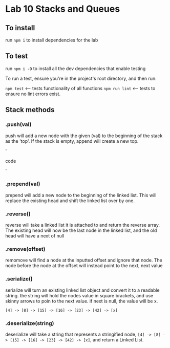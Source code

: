 # Lab 10 Stacks and Queues

## To install

run `npm i` to install dependencies for the lab

## To test

run `npm i -D` to install all the dev dependencies that enable testing

To run a test, ensure you're in the project's root directory, and then run:

`npm test` <-- tests functionality of all functions
`npm run lint` <-- tests to ensure no lint errors exist.

## Stack methods

### .push(val)

push will add a new node with the given (val) to the beginning of the stack as the 'top'. If the stack is empty, append will create a new top.

'

code

'



### .prepend(val)

prepend will add a new node to the beginning of the linked list. This will replace the existing head and shift the linked list over by one.

### .reverse()
reverse will take a linked list it is attached to and return the reverse array. The existing head will now be the last node in the linked list, and the old head will have a next of null

### .remove(offset)

remomove will find a node at the inputted offset and ignore that node. The node before the node at the offset will instead point to the next, next value

### .serialize()

serialize will turn an existing linked list object and convert it to a readable string. the string will hold the nodes value in square brackets, and use skinny arrows to poin to the next value. if  next  is null, the value will be x. 

`[4] -> [8] -> [15] -> [16] -> [23] -> [42] -> [x]`

### .deserialize(string)

deserialize will take a string that represents a stringified node, `[4] -> [8] -> [15] -> [16] -> [23] -> [42] -> [x]`, and return a Linked List.

